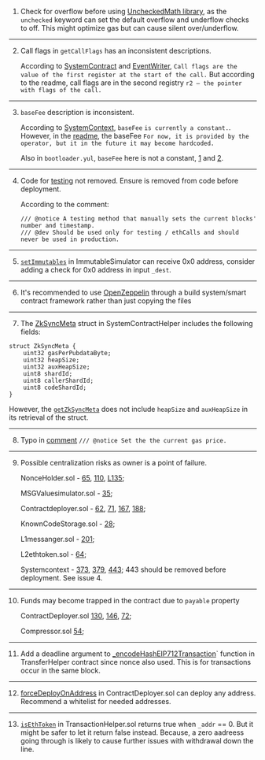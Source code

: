 1. Check for overflow before using [UncheckedMath library](https://github.com/code-423n4/2023-10-zksync/blob/main/code/contracts/ethereum/contracts/common/libraries/UncheckedMath.sol), as the `unchecked` keyword can set the default overflow and underflow checks to off. This might optimize gas but can cause silent over/underflow.

***
2. Call flags in `getCallFlags` has an inconsistent descriptions.

    According to [SystemContract](https://github.com/code-423n4/2023-10-zksync/blob/c3ff020df5d11fe91209bd99d7fb0ec1272dc387/code/system-contracts/contracts/libraries/SystemContractHelper.sol#L307) and [EventWriter](https://github.com/code-423n4/2023-10-zksync/blob/c3ff020df5d11fe91209bd99d7fb0ec1272dc387/code/system-contracts/contracts/EventWriter.yul#L52C4-L52C93), `Call flags are the value of the first register at the start of the call.`  But according to the readme, call flags are in the second registry
`r2 — the pointer with flags of the call.`
***
3. `baseFee` description is inconsistent.
   
    According to [SystemContext](https://github.com/code-423n4/2023-10-zksync/blob/c3ff020df5d11fe91209bd99d7fb0ec1272dc387/code/system-contracts/contracts/SystemContext.sol#L47C6-L47C41), `baseFee` `is currently a constant.`. 
However, in the [readme](https://github.com/code-423n4/2023-10-zksync/blob/main/docs/Smart%20contract%20Section/System%20contracts%20bootloader%20description.md), the baseFee `For now, it is provided by the operator, but it in the future it may become hardcoded.`

    Also in `bootloader.yul`, `baseFee` here is not a constant, [1](https://github.com/code-423n4/2023-10-zksync/blob/c3ff020df5d11fe91209bd99d7fb0ec1272dc387/code/system-contracts/bootloader/bootloader.yul#L38C17-L40C71) and [2](https://github.com/code-423n4/2023-10-zksync/blob/c3ff020df5d11fe91209bd99d7fb0ec1272dc387/code/system-contracts/bootloader/bootloader.yul#L3667).
***

4. Code for [testing](https://github.com/code-423n4/2023-10-zksync/blob/c3ff020df5d11fe91209bd99d7fb0ec1272dc387/code/system-contracts/contracts/SystemContext.sol#L443) not removed. Ensure is removed from code before deployment.
   
    According to the comment:
   ```
   /// @notice A testing method that manually sets the current blocks' number and timestamp.
   /// @dev Should be used only for testing / ethCalls and should never be used in production.
   ```
***
5. [`setImmutables`](https://github.com/code-423n4/2023-10-zksync/blob/c3ff020df5d11fe91209bd99d7fb0ec1272dc387/code/system-contracts/contracts/ImmutableSimulator.sol#L34C4-L42C14) in ImmutableSimulator can receive 0x0 address, consider adding a check for 0x0 address in input `_dest`.
***
6.  It's recommended to use [OpenZeppelin](https://github.com/code-423n4/2023-10-zksync/tree/main/code/system-contracts/contracts/openzeppelin) through a build system/smart contract framework rather than just copying the files
***
7. The [ZkSyncMeta](https://github.com/code-423n4/2023-10-zksync/blob/c3ff020df5d11fe91209bd99d7fb0ec1272dc387/code/system-contracts/contracts/libraries/SystemContractHelper.sol#L42) struct in SystemContractHelper includes the following fields:

```
struct ZkSyncMeta {
    uint32 gasPerPubdataByte;
    uint32 heapSize;
    uint32 auxHeapSize;
    uint8 shardId;
    uint8 callerShardId;
    uint8 codeShardId;
}
   ```

However, the [`getZkSyncMeta`](https://github.com/code-423n4/2023-10-zksync/blob/c3ff020df5d11fe91209bd99d7fb0ec1272dc387/code/system-contracts/contracts/libraries/SystemContractHelper.sol#L297C1-L303C6)  does not include `heapSize` and `auxHeapSize` in its retrieval of the struct.
    

***
8. Typo in [comment](https://github.com/code-423n4/2023-10-zksync/blob/c3ff020df5d11fe91209bd99d7fb0ec1272dc387/code/system-contracts/contracts/SystemContext.sol#L91)
        ```
        /// @notice Set the the current gas price.
        ```
***
9. Possible centralization risks as owner is a point of failure.

   NonceHolder.sol - [65](https://github.com/code-423n4/2023-10-zksync/blob/1fb4649b612fac7b4ee613df6f6b7d921ddd6b0d/code/system-contracts/contracts/NonceHolder.sol#L65), [110](https://github.com/code-423n4/2023-10-zksync/blob/1fb4649b612fac7b4ee613df6f6b7d921ddd6b0d/code/system-contracts/contracts/NonceHolder.sol#L110), [L135](https://github.com/code-423n4/2023-10-zksync/blob/1fb4649b612fac7b4ee613df6f6b7d921ddd6b0d/code/system-contracts/contracts/NonceHolder.sol#L135);
    
    MSGValuesimulator.sol - [35](https://github.com/code-423n4/2023-10-zksync/blob/1fb4649b612fac7b4ee613df6f6b7d921ddd6b0d/code/system-contracts/contracts/MsgValueSimulator.sol#L35);
    
    Contractdeployer.sol - [62](https://github.com/code-423n4/2023-10-zksync/blob/1fb4649b612fac7b4ee613df6f6b7d921ddd6b0d/code/system-contracts/contracts/ContractDeployer.sol#L62), [71](https://github.com/code-423n4/2023-10-zksync/blob/1fb4649b612fac7b4ee613df6f6b7d921ddd6b0d/code/system-contracts/contracts/ContractDeployer.sol#L71), [167](https://github.com/code-423n4/2023-10-zksync/blob/1fb4649b612fac7b4ee613df6f6b7d921ddd6b0d/code/system-contracts/contracts/ContractDeployer.sol#L162), [188](https://github.com/code-423n4/2023-10-zksync/blob/1fb4649b612fac7b4ee613df6f6b7d921ddd6b0d/code/system-contracts/contracts/ContractDeployer.sol#L183);
    
    KnownCodeStorage.sol - [28](https://github.com/code-423n4/2023-10-zksync/blob/1fb4649b612fac7b4ee613df6f6b7d921ddd6b0d/code/system-contracts/contracts/KnownCodesStorage.sol#L28);
    
    L1messanger.sol - [201](https://github.com/code-423n4/2023-10-zksync/blob/1fb4649b612fac7b4ee613df6f6b7d921ddd6b0d/code/system-contracts/contracts/L1Messenger.sol#L199);
    
    L2ethtoken.sol - [64](https://github.com/code-423n4/2023-10-zksync/blob/1fb4649b612fac7b4ee613df6f6b7d921ddd6b0d/code/system-contracts/contracts/L2EthToken.sol#L64);
    
    Systemcontext - [373](https://github.com/code-423n4/2023-10-zksync/blob/1fb4649b612fac7b4ee613df6f6b7d921ddd6b0d/code/system-contracts/contracts/SystemContext.sol#L373), [379](https://github.com/code-423n4/2023-10-zksync/blob/1fb4649b612fac7b4ee613df6f6b7d921ddd6b0d/code/system-contracts/contracts/SystemContext.sol#L379),    [443](https://github.com/code-423n4/2023-10-zksync/blob/1fb4649b612fac7b4ee613df6f6b7d921ddd6b0d/code/system-contracts/contracts/SystemContext.sol#L443); 443 should be removed before deployment. See issue 4.

***
10. Funds may become trapped in the contract due to `payable` property

    ContractDeployer.sol [130](https://github.com/code-423n4/2023-10-zksync/blob/c3ff020df5d11fe91209bd99d7fb0ec1272dc387/code/system-contracts/contracts/ContractDeployer.sol#L130), [146](https://github.com/code-423n4/2023-10-zksync/blob/c3ff020df5d11fe91209bd99d7fb0ec1272dc387/code/system-contracts/contracts/ContractDeployer.sol#L146), [72](https://github.com/code-423n4/2023-10-zksync/blob/c3ff020df5d11fe91209bd99d7fb0ec1272dc387/code/system-contracts/contracts/L2EthToken.sol#L72); 
    
    Compressor.sol [54](https://github.com/code-423n4/2023-10-zksync/blob/c3ff020df5d11fe91209bd99d7fb0ec1272dc387/code/system-contracts/contracts/Compressor.sol#L54);
***

11. Add a deadline argument to [_encodeHashEIP712Transaction](https://github.com/code-423n4/2023-10-zksync/blob/c3ff020df5d11fe91209bd99d7fb0ec1272dc387/code/system-contracts/contracts/libraries/TransactionHelper.sol#L118C14-L118C42)` function in TransferHelper contract since nonce also used. This is for transactions occur in the same block.
***
12. [forceDeployOnAddress](https://github.com/code-423n4/2023-10-zksync/blob/c3ff020df5d11fe91209bd99d7fb0ec1272dc387/code/system-contracts/contracts/ContractDeployer.sol#L214) in ContractDeployer.sol can deploy any address. Recommend a whitelist for needed addresses.
***
13. [`isEthToken`](https://github.com/code-423n4/2023-10-zksync/blob/c3ff020df5d11fe91209bd99d7fb0ec1272dc387/code/system-contracts/contracts/libraries/TransactionHelper.sol#L94C4-L96C6) in TransactionHelper.sol returns true when `_addr` == 0. But it might be safer to let it return false instead. Because, a zero aadreess going through is likely to cause further issues with withdrawal down the line.
